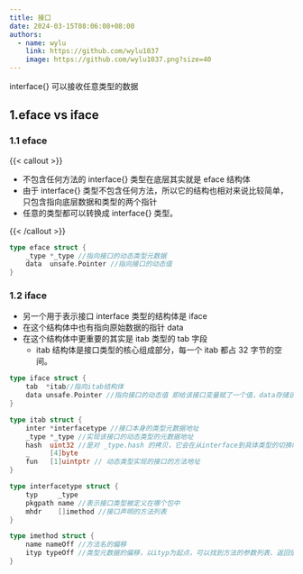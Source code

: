 ```yaml
---
title: 接口
date: 2024-03-15T08:06:08+08:00
authors:
  - name: wylu
    link: https://github.com/wylu1037
    image: https://github.com/wylu1037.png?size=40
---
```


interface{} 可以接收任意类型的数据

## 1.eface vs iface

### 1.1 eface

{{< callout >}}

- 不包含任何方法的 interface{} 类型在底层其实就是 eface 结构体
- 由于 interface{} 类型不包含任何方法，所以它的结构也相对来说比较简单，只包含指向底层数据和类型的两个指针
- 任意的类型都可以转换成 interface{} 类型。

{{< /callout >}}

```go
type eface struct {
	_type *_type //指向接口的动态类型元数据
	data  unsafe.Pointer //指向接口的动态值
}
```

### 1.2 iface

- 另一个用于表示接口 interface 类型的结构体是 iface
- 在这个结构体中也有指向原始数据的指针 data
- 在这个结构体中更重要的其实是 itab 类型的 tab 字段
  - itab 结构体是接口类型的核心组成部分，每一个 itab 都占 32 字节的空间。

```go
type iface struct {
	tab  *itab//指向itab结构体
	data unsafe.Pointer //指向接口的动态值 即给该接口变量赋了一个值，data存储该值所在的内存地址
}

type itab struct {
	inter *interfacetype //接口本身的类型元数据地址
	_type *_type //实现该接口的动态类型的元数据地址
	hash  uint32 //是对 _type.hash 的拷贝，它会在从interface到具体类型的切换时用于快速判断目标类型和接口中类型是否一致
	_     [4]byte
	fun   [1]uintptr // 动态类型实现的接口的方法地址
}

type interfacetype struct {
	typ     _type
	pkgpath name //表示接口类型被定义在哪个包中
	mhdr    []imethod //接口声明的方法列表
}

type imethod struct {
	name nameOff //方法名的偏移
	ityp typeOff //类型元数据的偏移，以ityp为起点，可以找到方法的参数列表、返回值列表以及每个参数的类型信息
}
```
